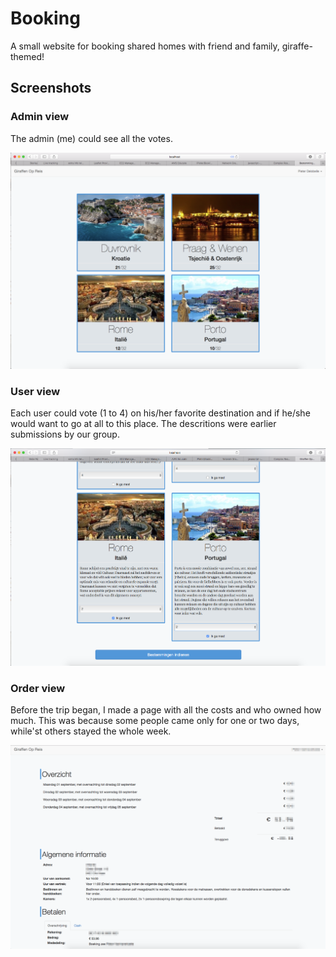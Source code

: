 # Booking
A small website for booking shared homes with friend and family, giraffe-themed!

## Screenshots
### Admin view
The admin (me) could see all the votes. 

![Admin view](/admin.png)

### User view
Each user could vote (1 to 4) on his/her favorite destination and if he/she would want to go at all to this place. The descritions were earlier submissions by our group.

![User view](/user.png)

### Order view
Before the trip began, I made a page with all the costs and who owned how much. This was because some people came only for one or two days, while'st others stayed the whole week.

![Order view](/order.png)
